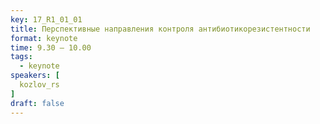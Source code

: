 ```yaml
---
key: 17_R1_01_01
title: Перспективные направления контроля антибиотикорезистентности
format: keynote
time: 9.30 – 10.00
tags:
  - keynote
speakers: [
  kozlov_rs
]
draft: false
---
```

